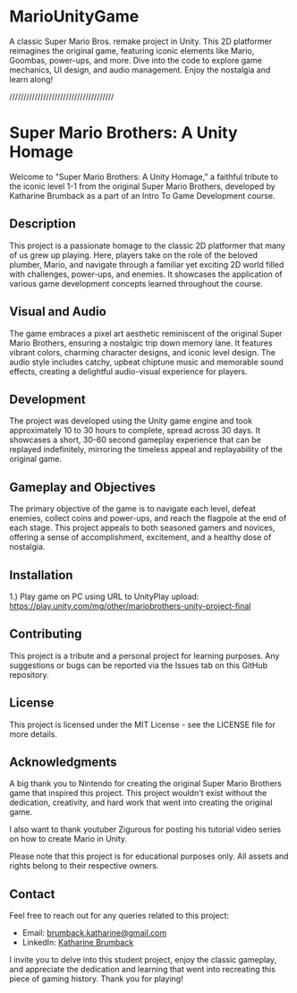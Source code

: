 # MarioUnityGame
A classic Super Mario Bros. remake project in Unity. This 2D platformer reimagines the original game, featuring iconic elements like Mario, Goombas, power-ups, and more. Dive into the code to explore game mechanics, UI design, and audio management. Enjoy the nostalgia and learn along!

/////////////////////////////////////

# Super Mario Brothers: A Unity Homage

Welcome to "Super Mario Brothers: A Unity Homage," a faithful tribute to the iconic level 1-1 from the original Super Mario Brothers, developed by Katharine Brumback as a part of an Intro To Game Development course.

## Description

This project is a passionate homage to the classic 2D platformer that many of us grew up playing. Here, players take on the role of the beloved plumber, Mario, and navigate through a familiar yet exciting 2D world filled with challenges, power-ups, and enemies. It showcases the application of various game development concepts learned throughout the course.

## Visual and Audio

The game embraces a pixel art aesthetic reminiscent of the original Super Mario Brothers, ensuring a nostalgic trip down memory lane. It features vibrant colors, charming character designs, and iconic level design. The audio style includes catchy, upbeat chiptune music and memorable sound effects, creating a delightful audio-visual experience for players.

## Development

The project was developed using the Unity game engine and took approximately 10 to 30 hours to complete, spread across 30 days. It showcases a short, 30-60 second gameplay experience that can be replayed indefinitely, mirroring the timeless appeal and replayability of the original game.

## Gameplay and Objectives

The primary objective of the game is to navigate each level, defeat enemies, collect coins and power-ups, and reach the flagpole at the end of each stage. This project appeals to both seasoned gamers and novices, offering a sense of accomplishment, excitement, and a healthy dose of nostalgia.

## Installation

1.) Play game on PC using URL to UnityPlay upload: https://play.unity.com/mg/other/mariobrothers-unity-project-final

## Contributing

This project is a tribute and a personal project for learning purposes. Any suggestions or bugs can be reported via the Issues tab on this GitHub repository.

## License

This project is licensed under the MIT License - see the LICENSE file for more details.

## Acknowledgments

A big thank you to Nintendo for creating the original Super Mario Brothers game that inspired this project. This project wouldn't exist without the dedication, creativity, and hard work that went into creating the original game.

I also want to thank youtuber Zigurous for posting his tutorial video series on how to create Mario in Unity. 

Please note that this project is for educational purposes only. All assets and rights belong to their respective owners.

## Contact

Feel free to reach out for any queries related to this project:

- Email: brumback.katharine@gmail.com
- LinkedIn: [Katharine Brumback](https://www.linkedin.com/in/katharinebrumback/)

I invite you to delve into this student project, enjoy the classic gameplay, and appreciate the dedication and learning that went into recreating this piece of gaming history. Thank you for playing!

